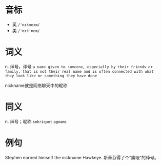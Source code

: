 # 音标

- 英 `/'nɪkneɪm/`
- 美 `/'nɪk'nem/`

# 词义

n. 绰号，诨号
`a name given to someone, especially by their friends or family, that is not their real name and is often connected with what they look like or something they have done`



nickname就是网络聊天中的昵称

# 同义

n. 绰号；昵称
`sobriquet` `agname`

# 例句

Stephen earned himself the nickname Hawkeye.
斯蒂芬得了个“鹰眼”的绰号。



